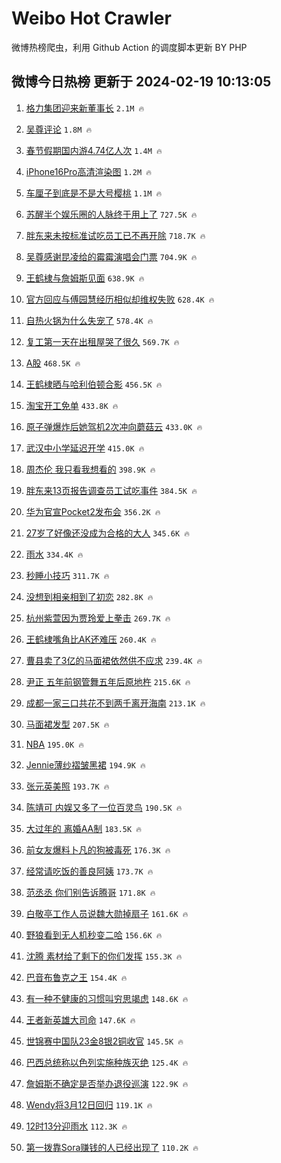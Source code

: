 # Weibo Hot Crawler 



微博热榜爬虫，利用 Github Action 的调度脚本更新 BY PHP 


## 微博今日热榜 更新于 2024-02-19 10:13:05 
1. [格力集团迎来新董事长](https://s.weibo.com/weibo?q=%23%E6%A0%BC%E5%8A%9B%E9%9B%86%E5%9B%A2%E8%BF%8E%E6%9D%A5%E6%96%B0%E8%91%A3%E4%BA%8B%E9%95%BF%23&t=31&band_rank=1&Refer=top) `2.1M 🔥` 

1. [吴尊评论](https://s.weibo.com/weibo?q=%E5%90%B4%E5%B0%8A%E8%AF%84%E8%AE%BA&t=31&band_rank=2&Refer=top) `1.8M 🔥` 

1. [春节假期国内游4.74亿人次](https://s.weibo.com/weibo?q=%23%E6%98%A5%E8%8A%82%E5%81%87%E6%9C%9F%E5%9B%BD%E5%86%85%E6%B8%B84.74%E4%BA%BF%E4%BA%BA%E6%AC%A1%23&t=31&band_rank=3&Refer=top) `1.4M 🔥` 

1. [iPhone16Pro高清渲染图](https://s.weibo.com/weibo?q=%23iPhone16Pro%E9%AB%98%E6%B8%85%E6%B8%B2%E6%9F%93%E5%9B%BE%23&t=31&band_rank=4&Refer=top) `1.2M 🔥` 

1. [车厘子到底是不是大号樱桃](https://s.weibo.com/weibo?q=%23%E8%BD%A6%E5%8E%98%E5%AD%90%E5%88%B0%E5%BA%95%E6%98%AF%E4%B8%8D%E6%98%AF%E5%A4%A7%E5%8F%B7%E6%A8%B1%E6%A1%83%23&t=31&band_rank=5&Refer=top) `1.1M 🔥` 

1. [苏醒半个娱乐圈的人脉终于用上了](https://s.weibo.com/weibo?q=%23%E8%8B%8F%E9%86%92%E5%8D%8A%E4%B8%AA%E5%A8%B1%E4%B9%90%E5%9C%88%E7%9A%84%E4%BA%BA%E8%84%89%E7%BB%88%E4%BA%8E%E7%94%A8%E4%B8%8A%E4%BA%86%23&t=31&band_rank=6&Refer=top) `727.5K 🔥` 

1. [胖东来未按标准试吃员工已不再开除](https://s.weibo.com/weibo?q=%23%E8%83%96%E4%B8%9C%E6%9D%A5%E6%9C%AA%E6%8C%89%E6%A0%87%E5%87%86%E8%AF%95%E5%90%83%E5%91%98%E5%B7%A5%E5%B7%B2%E4%B8%8D%E5%86%8D%E5%BC%80%E9%99%A4%23&t=31&band_rank=7&Refer=top) `718.7K 🔥` 

1. [吴尊感谢昆凌给的霉霉演唱会门票](https://s.weibo.com/weibo?q=%23%E5%90%B4%E5%B0%8A%E6%84%9F%E8%B0%A2%E6%98%86%E5%87%8C%E7%BB%99%E7%9A%84%E9%9C%89%E9%9C%89%E6%BC%94%E5%94%B1%E4%BC%9A%E9%97%A8%E7%A5%A8%23&t=31&band_rank=8&Refer=top) `704.9K 🔥` 

1. [王鹤棣与詹姆斯见面](https://s.weibo.com/weibo?q=%23%E7%8E%8B%E9%B9%A4%E6%A3%A3%E4%B8%8E%E8%A9%B9%E5%A7%86%E6%96%AF%E8%A7%81%E9%9D%A2%23&t=31&band_rank=9&Refer=top) `638.9K 🔥` 

1. [官方回应与傅园慧经历相似却维权失败](https://s.weibo.com/weibo?q=%23%E5%AE%98%E6%96%B9%E5%9B%9E%E5%BA%94%E4%B8%8E%E5%82%85%E5%9B%AD%E6%85%A7%E7%BB%8F%E5%8E%86%E7%9B%B8%E4%BC%BC%E5%8D%B4%E7%BB%B4%E6%9D%83%E5%A4%B1%E8%B4%A5%23&t=31&band_rank=10&Refer=top) `628.4K 🔥` 

1. [自热火锅为什么失宠了](https://s.weibo.com/weibo?q=%23%E8%87%AA%E7%83%AD%E7%81%AB%E9%94%85%E4%B8%BA%E4%BB%80%E4%B9%88%E5%A4%B1%E5%AE%A0%E4%BA%86%23&t=31&band_rank=11&Refer=top) `578.4K 🔥` 

1. [复工第一天在出租屋哭了很久](https://s.weibo.com/weibo?q=%23%E5%A4%8D%E5%B7%A5%E7%AC%AC%E4%B8%80%E5%A4%A9%E5%9C%A8%E5%87%BA%E7%A7%9F%E5%B1%8B%E5%93%AD%E4%BA%86%E5%BE%88%E4%B9%85%23&t=31&band_rank=12&Refer=top) `569.7K 🔥` 

1. [A股](https://s.weibo.com/weibo?q=A%E8%82%A1&t=31&band_rank=13&Refer=top) `468.5K 🔥` 

1. [王鹤棣晒与哈利伯顿合影](https://s.weibo.com/weibo?q=%23%E7%8E%8B%E9%B9%A4%E6%A3%A3%E6%99%92%E4%B8%8E%E5%93%88%E5%88%A9%E4%BC%AF%E9%A1%BF%E5%90%88%E5%BD%B1%23&t=31&band_rank=14&Refer=top) `456.5K 🔥` 

1. [淘宝开工免单](https://s.weibo.com/weibo?q=%23%E6%B7%98%E5%AE%9D%E5%BC%80%E5%B7%A5%E5%85%8D%E5%8D%95%23&t=31&band_rank=15&Refer=top) `433.8K 🔥` 

1. [原子弹爆炸后她驾机2次冲向蘑菇云](https://s.weibo.com/weibo?q=%23%E5%8E%9F%E5%AD%90%E5%BC%B9%E7%88%86%E7%82%B8%E5%90%8E%E5%A5%B9%E9%A9%BE%E6%9C%BA2%E6%AC%A1%E5%86%B2%E5%90%91%E8%98%91%E8%8F%87%E4%BA%91%23&t=31&band_rank=16&Refer=top) `433.0K 🔥` 

1. [武汉中小学延迟开学](https://s.weibo.com/weibo?q=%23%E6%AD%A6%E6%B1%89%E4%B8%AD%E5%B0%8F%E5%AD%A6%E5%BB%B6%E8%BF%9F%E5%BC%80%E5%AD%A6%23&t=31&band_rank=17&Refer=top) `415.0K 🔥` 

1. [周杰伦 我只看我想看的](https://s.weibo.com/weibo?q=%E5%91%A8%E6%9D%B0%E4%BC%A6%20%E6%88%91%E5%8F%AA%E7%9C%8B%E6%88%91%E6%83%B3%E7%9C%8B%E7%9A%84&t=31&band_rank=18&Refer=top) `398.9K 🔥` 

1. [胖东来13页报告调查员工试吃事件](https://s.weibo.com/weibo?q=%23%E8%83%96%E4%B8%9C%E6%9D%A513%E9%A1%B5%E6%8A%A5%E5%91%8A%E8%B0%83%E6%9F%A5%E5%91%98%E5%B7%A5%E8%AF%95%E5%90%83%E4%BA%8B%E4%BB%B6%23&t=31&band_rank=19&Refer=top) `384.5K 🔥` 

1. [华为官宣Pocket2发布会](https://s.weibo.com/weibo?q=%23%E5%8D%8E%E4%B8%BA%E5%AE%98%E5%AE%A3Pocket2%E5%8F%91%E5%B8%83%E4%BC%9A%23&t=31&band_rank=20&Refer=top) `356.2K 🔥` 

1. [27岁了好像还没成为合格的大人](https://s.weibo.com/weibo?q=27%E5%B2%81%E4%BA%86%E5%A5%BD%E5%83%8F%E8%BF%98%E6%B2%A1%E6%88%90%E4%B8%BA%E5%90%88%E6%A0%BC%E7%9A%84%E5%A4%A7%E4%BA%BA&t=31&band_rank=21&Refer=top) `345.6K 🔥` 

1. [雨水](https://s.weibo.com/weibo?q=%E9%9B%A8%E6%B0%B4&t=31&band_rank=22&Refer=top) `334.4K 🔥` 

1. [秒睡小技巧](https://s.weibo.com/weibo?q=%E7%A7%92%E7%9D%A1%E5%B0%8F%E6%8A%80%E5%B7%A7&t=31&band_rank=23&Refer=top) `311.7K 🔥` 

1. [没想到相亲相到了初恋](https://s.weibo.com/weibo?q=%23%E6%B2%A1%E6%83%B3%E5%88%B0%E7%9B%B8%E4%BA%B2%E7%9B%B8%E5%88%B0%E4%BA%86%E5%88%9D%E6%81%8B%23&t=31&band_rank=24&Refer=top) `282.8K 🔥` 

1. [杭州紫萱因为贾玲爱上拳击](https://s.weibo.com/weibo?q=%23%E6%9D%AD%E5%B7%9E%E7%B4%AB%E8%90%B1%E5%9B%A0%E4%B8%BA%E8%B4%BE%E7%8E%B2%E7%88%B1%E4%B8%8A%E6%8B%B3%E5%87%BB%23&t=31&band_rank=25&Refer=top) `269.7K 🔥` 

1. [王鹤棣嘴角比AK还难压](https://s.weibo.com/weibo?q=%23%E7%8E%8B%E9%B9%A4%E6%A3%A3%E5%98%B4%E8%A7%92%E6%AF%94AK%E8%BF%98%E9%9A%BE%E5%8E%8B%23&t=31&band_rank=26&Refer=top) `260.4K 🔥` 

1. [曹县卖了3亿的马面裙依然供不应求](https://s.weibo.com/weibo?q=%23%E6%9B%B9%E5%8E%BF%E5%8D%96%E4%BA%863%E4%BA%BF%E7%9A%84%E9%A9%AC%E9%9D%A2%E8%A3%99%E4%BE%9D%E7%84%B6%E4%BE%9B%E4%B8%8D%E5%BA%94%E6%B1%82%23&t=31&band_rank=27&Refer=top) `239.4K 🔥` 

1. [尹正 五年前钢管舞五年后原地杵](https://s.weibo.com/weibo?q=%E5%B0%B9%E6%AD%A3%20%E4%BA%94%E5%B9%B4%E5%89%8D%E9%92%A2%E7%AE%A1%E8%88%9E%E4%BA%94%E5%B9%B4%E5%90%8E%E5%8E%9F%E5%9C%B0%E6%9D%B5&t=31&band_rank=28&Refer=top) `215.6K 🔥` 

1. [成都一家三口共花不到两千离开海南](https://s.weibo.com/weibo?q=%23%E6%88%90%E9%83%BD%E4%B8%80%E5%AE%B6%E4%B8%89%E5%8F%A3%E5%85%B1%E8%8A%B1%E4%B8%8D%E5%88%B0%E4%B8%A4%E5%8D%83%E7%A6%BB%E5%BC%80%E6%B5%B7%E5%8D%97%23&t=31&band_rank=29&Refer=top) `213.1K 🔥` 

1. [马面裙发型](https://s.weibo.com/weibo?q=%E9%A9%AC%E9%9D%A2%E8%A3%99%E5%8F%91%E5%9E%8B&t=31&band_rank=30&Refer=top) `207.5K 🔥` 

1. [NBA](https://s.weibo.com/weibo?q=NBA&t=31&band_rank=31&Refer=top) `195.0K 🔥` 

1. [Jennie薄纱褶皱黑裙](https://s.weibo.com/weibo?q=%23Jennie%E8%96%84%E7%BA%B1%E8%A4%B6%E7%9A%B1%E9%BB%91%E8%A3%99%23&t=31&band_rank=32&Refer=top) `194.9K 🔥` 

1. [张元英美照](https://s.weibo.com/weibo?q=%E5%BC%A0%E5%85%83%E8%8B%B1%E7%BE%8E%E7%85%A7&t=31&band_rank=33&Refer=top) `193.7K 🔥` 

1. [陈靖可 内娱又多了一位百灵鸟](https://s.weibo.com/weibo?q=%E9%99%88%E9%9D%96%E5%8F%AF%20%E5%86%85%E5%A8%B1%E5%8F%88%E5%A4%9A%E4%BA%86%E4%B8%80%E4%BD%8D%E7%99%BE%E7%81%B5%E9%B8%9F&t=31&band_rank=34&Refer=top) `190.5K 🔥` 

1. [大过年的 离婚AA制](https://s.weibo.com/weibo?q=%E5%A4%A7%E8%BF%87%E5%B9%B4%E7%9A%84%20%E7%A6%BB%E5%A9%9AAA%E5%88%B6&t=31&band_rank=35&Refer=top) `183.5K 🔥` 

1. [前女友爆料卜凡的狗被毒死](https://s.weibo.com/weibo?q=%E5%89%8D%E5%A5%B3%E5%8F%8B%E7%88%86%E6%96%99%E5%8D%9C%E5%87%A1%E7%9A%84%E7%8B%97%E8%A2%AB%E6%AF%92%E6%AD%BB&t=31&band_rank=36&Refer=top) `176.3K 🔥` 

1. [经常请吃饭的善良阿姨](https://s.weibo.com/weibo?q=%E7%BB%8F%E5%B8%B8%E8%AF%B7%E5%90%83%E9%A5%AD%E7%9A%84%E5%96%84%E8%89%AF%E9%98%BF%E5%A7%A8&t=31&band_rank=37&Refer=top) `173.7K 🔥` 

1. [范丞丞 你们别告诉腾哥](https://s.weibo.com/weibo?q=%E8%8C%83%E4%B8%9E%E4%B8%9E%20%E4%BD%A0%E4%BB%AC%E5%88%AB%E5%91%8A%E8%AF%89%E8%85%BE%E5%93%A5&t=31&band_rank=38&Refer=top) `171.8K 🔥` 

1. [白敬亭工作人员说魏大勋掉扇子](https://s.weibo.com/weibo?q=%23%E7%99%BD%E6%95%AC%E4%BA%AD%E5%B7%A5%E4%BD%9C%E4%BA%BA%E5%91%98%E8%AF%B4%E9%AD%8F%E5%A4%A7%E5%8B%8B%E6%8E%89%E6%89%87%E5%AD%90%23&t=31&band_rank=39&Refer=top) `161.6K 🔥` 

1. [野狼看到无人机秒变二哈](https://s.weibo.com/weibo?q=%23%E9%87%8E%E7%8B%BC%E7%9C%8B%E5%88%B0%E6%97%A0%E4%BA%BA%E6%9C%BA%E7%A7%92%E5%8F%98%E4%BA%8C%E5%93%88%23&t=31&band_rank=40&Refer=top) `156.6K 🔥` 

1. [沈腾 素材给了剩下的你们发挥](https://s.weibo.com/weibo?q=%E6%B2%88%E8%85%BE%20%E7%B4%A0%E6%9D%90%E7%BB%99%E4%BA%86%E5%89%A9%E4%B8%8B%E7%9A%84%E4%BD%A0%E4%BB%AC%E5%8F%91%E6%8C%A5&t=31&band_rank=41&Refer=top) `155.3K 🔥` 

1. [巴音布鲁克之王](https://s.weibo.com/weibo?q=%23%E5%B7%B4%E9%9F%B3%E5%B8%83%E9%B2%81%E5%85%8B%E4%B9%8B%E7%8E%8B%23&t=31&band_rank=42&Refer=top) `154.4K 🔥` 

1. [有一种不健康的习惯叫穷思竭虑](https://s.weibo.com/weibo?q=%E6%9C%89%E4%B8%80%E7%A7%8D%E4%B8%8D%E5%81%A5%E5%BA%B7%E7%9A%84%E4%B9%A0%E6%83%AF%E5%8F%AB%E7%A9%B7%E6%80%9D%E7%AB%AD%E8%99%91&t=31&band_rank=43&Refer=top) `148.6K 🔥` 

1. [王者新英雄大司命](https://s.weibo.com/weibo?q=%23%E7%8E%8B%E8%80%85%E6%96%B0%E8%8B%B1%E9%9B%84%E5%A4%A7%E5%8F%B8%E5%91%BD%23&t=31&band_rank=44&Refer=top) `147.6K 🔥` 

1. [世锦赛中国队23金8银2铜收官](https://s.weibo.com/weibo?q=%23%E4%B8%96%E9%94%A6%E8%B5%9B%E4%B8%AD%E5%9B%BD%E9%98%9F23%E9%87%918%E9%93%B62%E9%93%9C%E6%94%B6%E5%AE%98%23&t=31&band_rank=45&Refer=top) `145.5K 🔥` 

1. [巴西总统称以色列实施种族灭绝](https://s.weibo.com/weibo?q=%23%E5%B7%B4%E8%A5%BF%E6%80%BB%E7%BB%9F%E7%A7%B0%E4%BB%A5%E8%89%B2%E5%88%97%E5%AE%9E%E6%96%BD%E7%A7%8D%E6%97%8F%E7%81%AD%E7%BB%9D%23&t=31&band_rank=46&Refer=top) `125.4K 🔥` 

1. [詹姆斯不确定是否举办退役巡演](https://s.weibo.com/weibo?q=%23%E8%A9%B9%E5%A7%86%E6%96%AF%E4%B8%8D%E7%A1%AE%E5%AE%9A%E6%98%AF%E5%90%A6%E4%B8%BE%E5%8A%9E%E9%80%80%E5%BD%B9%E5%B7%A1%E6%BC%94%23&t=31&band_rank=47&Refer=top) `122.9K 🔥` 

1. [Wendy将3月12日回归](https://s.weibo.com/weibo?q=%23Wendy%E5%B0%863%E6%9C%8812%E6%97%A5%E5%9B%9E%E5%BD%92%23&t=31&band_rank=48&Refer=top) `119.1K 🔥` 

1. [12时13分迎雨水](https://s.weibo.com/weibo?q=%2312%E6%97%B613%E5%88%86%E8%BF%8E%E9%9B%A8%E6%B0%B4%23&t=31&band_rank=49&Refer=top) `112.3K 🔥` 

1. [第一拨靠Sora赚钱的人已经出现了](https://s.weibo.com/weibo?q=%23%E7%AC%AC%E4%B8%80%E6%8B%A8%E9%9D%A0Sora%E8%B5%9A%E9%92%B1%E7%9A%84%E4%BA%BA%E5%B7%B2%E7%BB%8F%E5%87%BA%E7%8E%B0%E4%BA%86%23&t=31&band_rank=50&Refer=top) `110.2K 🔥` 

